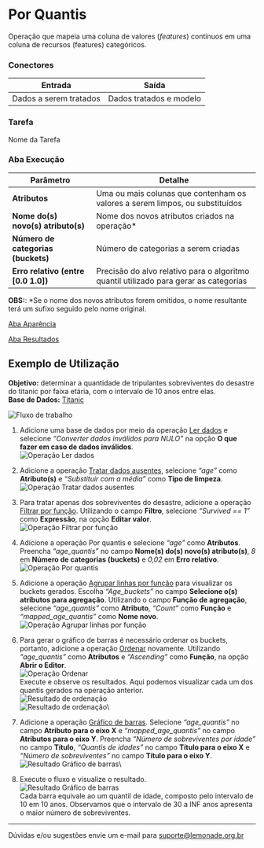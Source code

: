 # Por Quantis

Operação que mapeia uma coluna de valores (*features*) contínuos em uma coluna de recursos (features) categóricos.

### Conectores
| Entrada | Saída |
| --- | --- |
| Dados a serem tratados | Dados tratados e modelo |

### Tarefa
Nome da Tarefa

### Aba Execução
| Parâmetro | Detalhe |
| --- | --- |
| **Atributos** | Uma ou mais colunas que contenham os valores a serem limpos, ou substituídos |
| **Nome do(s) novo(s) atributo(s)** | Nome dos novos atributos criados na operação\* |
| **Número de categorias (buckets)** | Número de categorias a serem criadas |
| **Erro relativo (entre [0.0 1.0])** | Precisão do alvo relativo para o algoritmo quantil utilizado para gerar as categorias |
**OBS:**: \*Se o nome dos novos atributos forem omitidos, o nome resultante terá um sufixo seguido pelo nome original.

[Aba Aparência][1]

[Aba Resultados][2]

## Exemplo de Utilização
**Objetivo:** determinar a quantidade de tripulantes sobreviventes do desastre do titanic por faixa etária, com o intervalo de 10 anos entre elas.\
**Base de Dados:** [Titanic][3]

![Fluxo de trabalho](/img/spark/pre-processamento-de-dados/discretizacao-por-quantis/image3.png)

1. Adicione uma base de dados por meio da operação [Ler dados][4] e selecione *“Converter dados inválidos para NULO”* na opção **O que fazer em caso de dados inválidos**.\
![Operação Ler dados](/img/spark/pre-processamento-de-dados/discretizacao-por-quantis/image6.png)

2. Adicione a operação [Tratar dados ausentes][5], selecione *“age”* como **Atributo(s)** e *“Substituir com a média”* como **Tipo de limpeza**.\
![Operação Tratar dados ausentes](/img/spark/pre-processamento-de-dados/discretizacao-por-quantis/image2.png)

3. Para tratar apenas dos sobreviventes do desastre, adicione a operação [Filtrar por função][6]. Utilizando o campo **Filtro**, selecione *“Survived == 1”* como **Expressão**, na opção **Editar valor**.\
![Operação Filtrar por função](/img/spark/pre-processamento-de-dados/discretizacao-por-quantis/image11.png)

4. Adicione a operação Por quantis e selecione *“age”* como **Atributos**. Preencha *“age_quantis”* no campo **Nome(s) do(s) novo(s) atributo(s)**, *8* em **Número de categorias (buckets)** e *0,02* em **Erro relativo**.\
![Operação Por quantis](/img/spark/pre-processamento-de-dados/discretizacao-por-quantis/image10.png)

5. Adicione a operação [Agrupar linhas por função][7] para visualizar os buckets gerados. Escolha *“Age_buckets”* no campo **Selecione o(s) atributos para agregação**. Utilizando o campo **Função de agregação**, selecione *“age_quantis”* como **Atributo**, *“Count”* como **Função** e *“mapped_age_quantis”* como **Nome novo**.\
![Operação Agrupar linhas por função](/img/spark/pre-processamento-de-dados/discretizacao-por-quantis/image1.png)

6. Para gerar o gráfico de barras é necessário ordenar os buckets, portanto, adicione a operação [Ordenar][8] novamente. Utilizando *“age_quantis”* como **Atributos** e *“Ascending”* como **Função**, na opção **Abrir o Editor**.\
![Operação Ordenar](/img/spark/pre-processamento-de-dados/discretizacao-por-quantis/image7.png)\
Execute e observe os resultados. Aqui podemos visualizar cada um dos quantis gerados na operação anterior.\
![Resultado de ordenação](/img/spark/pre-processamento-de-dados/discretizacao-por-quantis/image4.png)\
![Resultado de ordenação](/img/spark/pre-processamento-de-dados/discretizacao-por-quantis/image5.png)\

7. Adicione a operação [Gráfico de barras][9]. Selecione *“age_quantis”* no campo **Atributo para o eixo X** e *“mapped_age_quantis”* no campo **Atributos para o eixo Y**. Preencha *“Número de sobreviventes por idade”* no campo **Título**, *“Quantis de idades”* no campo **Título para o eixo X** e *“Número de sobreviventes”* no campo **Título para o eixo Y**.\
![Resultado Gráfico de barras](/img/spark/pre-processamento-de-dados/discretizacao-por-quantis/image9.png)\

8. Execute o fluxo e visualize o resultado.\
![Resultado Gráfico de barras](/img/spark/pre-processamento-de-dados/discretizacao-por-quantis/image12.png)\
Cada barra equivale ao um quantil de idade, composto pelo intervalo de 10 em 10 anos. Observamos que o intervalo de 30 a INF anos apresenta o maior número de sobreviventes.

---
Dúvidas e/ou sugestões envie um e-mail para suporte@lemonade.org.br

[1]: /spark/
[2]: /spark/
[3]: /spark/
[4]: /spark/
[5]: /spark/
[6]: /spark/
[7]: /spark/
[8]: /spark/
[9]: /spark/